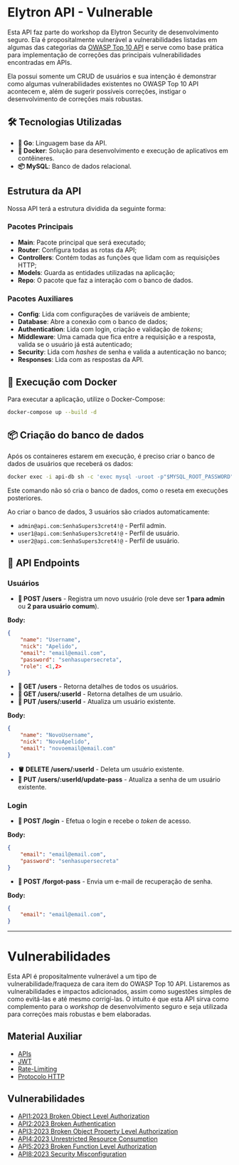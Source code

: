# Elytron API - Vulnerable

Esta API faz parte do workshop da Elytron Security de desenvolvimento seguro. Ela é propositalmente vulnerável a vulnerabilidades listadas em algumas das categorias da [OWASP Top 10 API](https://owasp.org/API-Security/editions/2023/en/0x11-t10/) e serve como base prática para implementação de correções das principais vulnerabilidades encontradas em APIs. 

Ela possui somente um CRUD de usuários e sua intenção é demonstrar como algumas vulnerabilidades existentes no OWASP Top 10 API acontecem e, além de sugerir possíveis correções, instigar o desenvolvimento de correções mais robustas.

## 🛠 Tecnologias Utilizadas

- **🔵 Go**: Linguagem base da API.
- **🐳 Docker**: Solução para desenvolvimento e execução de aplicativos em contêineres.
- **📦 MySQL**: Banco de dados relacional.

## Estrutura da API

Nossa API terá a estrutura dividida da seguinte forma:

### Pacotes Principais

- **Main**: Pacote principal que será executado;
- **Router**: Configura todas as rotas da API;
- **Controllers**: Contém todas as funções que lidam com as requisições HTTP;
- **Models**: Guarda as entidades utilizadas na aplicação;
- **Repo**: O pacote que faz a interação com o banco de dados.


### Pacotes Auxiliares

- **Config**: Lida com configurações de variáveis de ambiente;
- **Database**: Abre a conexão com o banco de dados;
- **Authentication**: Lida com login, criação e validação de *tokens*;
- **Middleware**: Uma camada que fica entre a requisição e a resposta, valida se o usuário já está autenticado;
- **Security**: Lida com *hashes* de senha e valida a autenticação no banco;
- **Responses**: Lida com as respostas da API.

## 🐳 Execução com Docker

Para executar a aplicação, utilize o Docker-Compose:

```bash
docker-compose up --build -d
```

## 📦 Criação do banco de dados

Após os containeres estarem em execução, é preciso criar o banco de dados de usuários que receberá os dados:

```bash
docker exec -i api-db sh -c 'exec mysql -uroot -p"$MYSQL_ROOT_PASSWORD"' < sql/sql.sql
```

Este comando não só cria o banco de dados, como o reseta em execuções posteriores.

Ao criar o banco de dados, 3 usuários são criados automaticamente:

- `admin@api.com:SenhaSupers3cret4!@` - Perfil admin.
- `user1@api.com:SenhaSupers3cret4!@` - Perfil de usuário.
- `user2@api.com:SenhaSupers3cret4!@` - Perfil de usuário.


## 📡 API Endpoints

### Usuários

- **📝 POST /users** - Registra um novo usuário (role deve ser **1 para admin** ou **2 para usuário comum**).

**Body:**

```json
{
    "name": "Username",
    "nick": "Apelido",
    "email": "email@email.com",
    "password": "senhasupersecreta",
    "role": <1,2>
}
```

- **👀 GET /users** - Retorna detalhes de todos os usuários.
- **👀 GET /users/:userId** - Retorna detalhes de um usuário.
- **🔧 PUT /users/:userId** - Atualiza um usuário existente.

**Body:**

```json
{
    "name": "NovoUsername",
    "nick": "NovoApelido",
    "email": "novoemail@email.com"
}
```

- **🪣 DELETE /users/:userId** - Deleta um usuário existente.
- **🔧 PUT /users/:userId/update-pass** - Atualiza a senha de um usuário existente.

### Login

- **📝 POST /login** - Efetua o login e recebe o *token* de acesso.

**Body:**

```json
{
    "email": "email@email.com",
    "password": "senhasupersecreta"
}
```

- **📝 POST /forgot-pass** - Envia um e-mail de recuperação de senha.

**Body:**

```json
{
    "email": "email@email.com",
}
```


---

# Vulnerabilidades

Esta API é propositalmente vulnerável a um tipo de vulnerabilidade/fraqueza de cara item do OWASP Top 10 API. Listaremos as vulnerabilidades e impactos adicionados, assim como sugestões simples de como evitá-las e até mesmo corrigí-las. O intuito é que esta API sirva como complemento para o *workshop* de desenvolvimento seguro e seja utilizada para correções mais robustas e bem elaboradas.

## Material Auxiliar

- [APIs](docs/base/APIs#apis)
- [JWT](docs/base/JWT#jwt)
- [Rate-Limiting](docs/base/Rate-Limit#rate-limiting)
- [Protocolo HTTP](docs/base/Protocolo-HTTP#protocolo-http)

## Vulnerabilidades

- [API1:2023 Broken Object Level Authorization](docs/API01-2023/)
- [API2:2023 Broken Authentication](docs/API02-2023/)
- [API3:2023 Broken Object Property Level Authorization](docs/API03-2023/)
- [API4:2023 Unrestricted Resource Consumption](docs/API04-2023/)
- [API5:2023 Broken Function Level Authorization](docs/API05-2023/)
- [API8:2023 Security Misconfiguration](docs/API08-2023/)

